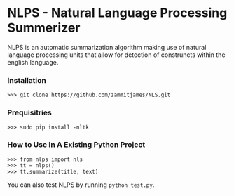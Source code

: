 NLPS - Natural Language Processing Summerizer
=============

NLPS is an automatic summarization algorithm making use of natural language processing units that allow for detection of construncts within the english language.

### Installation

    >>> git clone https://github.com/zammitjames/NLS.git
 
### Prequisitries

    >>> sudo pip install -nltk

### How to Use In A Existing Python Project

    >>> from nlps import nls
    >>> tt = nlps()
    >>> tt.summarize(title, text)

You can also test NLPS by running `python test.py`.
